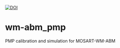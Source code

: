 [![DOI](https://zenodo.org/badge/DOI/10.5281/zenodo.5570500.svg)](https://doi.org/10.5281/zenodo.5570500)

# wm-abm_pmp
PMP calibration and simulation for MOSART-WM-ABM
